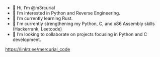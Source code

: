 - 👋 Hi, I’m @m3rcurial
- 👀 I’m interested in Python and Reverse Engineering.
- 🌱 I’m currently learning Rust.
- 🌱 I'm currently strengthening my Python, C, and x86 Assembly skills (Hackerrank, Leetcode)
- 💞️ I’m looking to collaborate on projects focusing in Python and C development.

https://linktr.ee/mercurial_code
<!---
m3rcurial/m3rcurial is a ✨ special ✨ repository because its `README.md` (this file) appears on your GitHub profile.
You can click the Preview link to take a look at your changes.
--->
